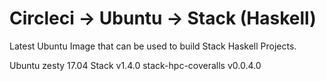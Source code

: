 
# Circleci -> Ubuntu ->  Stack (Haskell)

Latest Ubuntu Image that can be used to build Stack Haskell Projects.

Ubuntu zesty 17.04
Stack v1.4.0
stack-hpc-coveralls v0.0.4.0